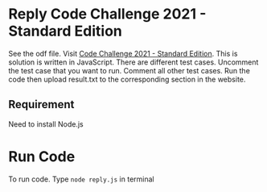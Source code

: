# Reply Code Challenge 2021 - Standard Edition

See the odf file. Visit [Code Challenge 2021 - Standard Edition](https://challenges.reply.com/tamtamy/challenge/code-challenge-2021/detail). This is solution is written in JavaScript. There are different test cases. Uncomment the test case that you want to run. Comment all other test cases. Run the code then upload result.txt to the corresponding section in the website.

## Requirement

Need to install Node.js

# Run Code

To run code. Type `node reply.js` in terminal
